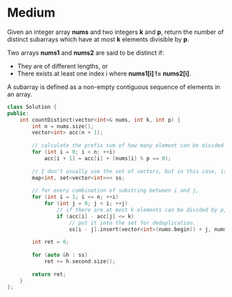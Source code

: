# Medium

Given an integer array **nums** and two integers **k** and **p**, return the number of distinct subarrays which have at most **k** elements divisible by **p**.

Two arrays **nums1** and **nums2** are said to be distinct if:

- They are of different lengths, or
- There exists at least one index i where **nums1[i] != nums2[i]**.

A subarray is defined as a non-empty contiguous sequence of elements in an array.

```cpp
class Solution {
public:
    int countDistinct(vector<int>& nums, int k, int p) {
        int n = nums.size();
        vector<int> acc(n + 1);
        
        // calculate the prefix sum of how many element can be divided by p.
        for (int i = 0; i < n; ++i)
            acc[i + 1] = acc[i] + (nums[i] % p == 0);
        
        // I don't usually use the set of vectors, but in this case, it will do fine.
        map<int, set<vector<int>>> ss;
        
        // for every combination of substring between i and j, 
        for (int i = 1; i <= n; ++i)
            for (int j = 0; j < i; ++j)
                // if there are at most k elements can be divided by p, 
                if (acc[i] - acc[j] <= k)
                    // put it into the set for deduplication.
                    ss[i - j].insert(vector<int>(nums.begin() + j, nums.begin() + i));
        
        int ret = 0;
        
        for (auto &h : ss)
            ret += h.second.size();
        
        return ret;
    }
};
```
